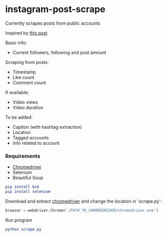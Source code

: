 # instagram-post-scrape
Currently scrapes posts from public accounts

Inspired by [this post](https://medium.com/@srujana.rao2/scraping-instagram-with-python-using-selenium-and-beautiful-soup-8b72c186a058)

Basic info:

- Current followers, following and post amount

Scraping from posts:

- Timestamp
- Like count
- Comment count

If available:

- Video views
- Video duration

To be added:

- Caption (with hashtag extraction)
- Location
- Tagged accounts
- Info related to account 

### Requirements

- [Chromedriver](http://chromedriver.chromium.org/)
- Selenium
- Beautiful Soup

```elm
pip install bs4
pip install selenium
```

Download and extract [chromedriver](http://chromedriver.chromium.org/) and change the location in 'scrape.py':

```python
browser = webdriver.Chrome('/PATH_TO_CHROMEDRIVER/chromedriver.exe')
```
Run program
```elm
python scrape.py
```
